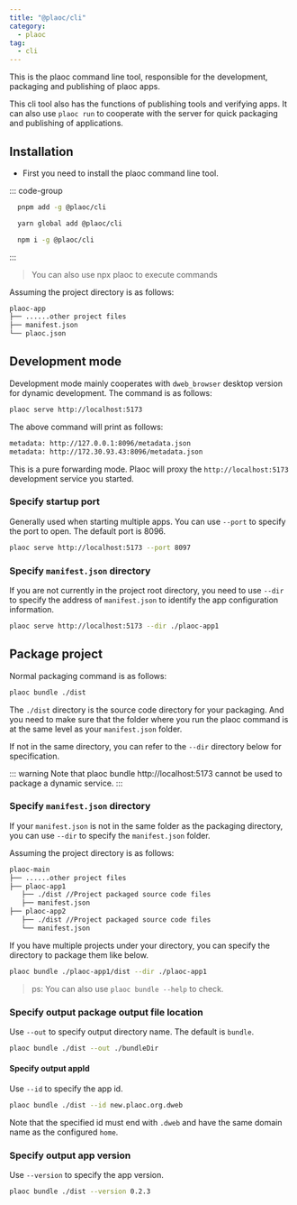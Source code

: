 ```yaml
---
title: "@plaoc/cli"
category: 
  - plaoc
tag: 
  - cli 
---
```


This is the plaoc command line tool, responsible for the development, packaging and publishing of plaoc apps.

This cli tool also has the functions of publishing tools and verifying apps. It can also use `plaoc run` to cooperate with the server for quick packaging and publishing of applications.

## Installation

- First you need to install the plaoc command line tool.

::: code-group
```bash [PNPM]
  pnpm add -g @plaoc/cli
```

```bash [YARN]
  yarn global add @plaoc/cli
```

```bash [NPM]
  npm i -g @plaoc/cli
```

:::

> You can also use npx plaoc to execute commands

Assuming the project directory is as follows:

```bash
plaoc-app
├── ......other project files  
├── manifest.json
└── plaoc.json
```

## Development mode

Development mode mainly cooperates with `dweb_browser` desktop version for dynamic development. The command is as follows:

```bash
plaoc serve http://localhost:5173
```

The above command will print as follows:

```bash
metadata: http://127.0.0.1:8096/metadata.json
metadata: http://172.30.93.43:8096/metadata.json
```

This is a pure forwarding mode. Plaoc will proxy the `http://localhost:5173` development service you started.

### Specify startup port

Generally used when starting multiple apps. You can use `--port` to specify the port to open. The default port is 8096.

```bash 
plaoc serve http://localhost:5173 --port 8097
```

### Specify `manifest.json` directory

If you are not currently in the project root directory, you need to use `--dir` to specify the address of `manifest.json` to identify the app configuration information.

```bash
plaoc serve http://localhost:5173 --dir ./plaoc-app1
```

## Package project

Normal packaging command is as follows:

```bash
plaoc bundle ./dist
```

The `./dist` directory is the source code directory for your packaging. And you need to make sure that the folder where you run the plaoc command is at the same level as your `manifest.json` folder. 

If not in the same directory, you can refer to the `--dir` directory below for specification.

::: warning 
Note that plaoc bundle http://localhost:5173 cannot be used to package a dynamic service.
:::

### Specify `manifest.json` directory

If your `manifest.json` is not in the same folder as the packaging directory, you can use `--dir` to specify the `manifest.json` folder.

Assuming the project directory is as follows:

```bash
plaoc-main
├── ......other project files
├── plaoc-app1
   ├── ./dist //Project packaged source code files  
   ├── manifest.json
├── plaoc-app2
   ├── ./dist //Project packaged source code files
   └── manifest.json
```

If you have multiple projects under your directory, you can specify the directory to package them like below.

```bash
plaoc bundle ./plaoc-app1/dist --dir ./plaoc-app1
```

> ps: You can also use `plaoc bundle --help` to check.

### Specify output package output file location

Use `--out` to specify output directory name. The default is `bundle`.

```bash
plaoc bundle ./dist --out ./bundleDir
```

#### Specify output appId 

Use `--id` to specify the app id.

```bash 
plaoc bundle ./dist --id new.plaoc.org.dweb
```

Note that the specified id must end with `.dweb` and have the same domain name as the configured `home`.

### Specify output app version

Use `--version` to specify the app version.

```bash
plaoc bundle ./dist --version 0.2.3
```